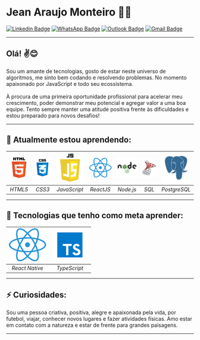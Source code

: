 # Jean Araujo Monteiro 👨‍💻

[![Linkedin Badge](https://img.shields.io/badge/-LinkedIn-blue?style=flat-square&logo=Linkedin&logoColor=white&link=https://www.linkedin.com/in/jeanmont/)](https://www.linkedin.com/in/jeanmont/)
[![WhatsApp Badge](https://img.shields.io/badge/-WhatsApp-4CA143?style=flat-square&logo=WhatsApp&logoColor=white&link=https://api.whatsapp.com/send?phone=+5532998392901)](https://api.whatsapp.com/send?phone=+5532998392901)
[![Outlook Badge](https://img.shields.io/badge/-Outlook-darkblue?style=flat-square&logo=Microsoft-Outlook&logoColor=white&link=mailto:jeanmontt@hotmail.com)](mailto:jeanmontt@hotmail.com)
[![Gmail Badge](https://img.shields.io/badge/-Gmail-red?style=flat-square&logo=Gmail&logoColor=white&link=mailto:jeanmontteiro@gmail.com)](mailto:jeanmontteiro@gmail.com)

---

## Olá! ✌️😊

 Sou um amante de tecnologias, gosto de estar neste universo de algoritmos, me sinto bem codando e resolvendo problemas. No momento apaixonado por JavaScript e todo seu ecossistema. <br /> <br /> À procura de uma primeira oportunidade profissional para acelerar meu crescimento, poder demonstrar meu potencial e agregar valor a uma boa equipe. Tento sempre manter uma atitude positiva frente às dificuldades e estou preparado para novos desafios! 

 ---

## 🌱 Atualmente estou aprendendo:
| ![HTML5 Image](./assets/html5.png "HTML5") | ![CSS3 Image](./assets/css3.png "CSS3") | ![Javascript Image](./assets/javascript.png "JavaScript") | ![ReactJS](./assets/react.png "ReactJS") | ![Node.js Image](./assets/nodejs.png "Node.js") | ![SQL Image](./assets/sql.png "SQL") | ![PostgreSQL Image](./assets/postgre.png "SQL") |
|:--:| :--:|:--:|:--:| :--:| :--:| :--:|
| *HTML5* | *CSS3* | *JavaScript* | *ReactJS* | *Node.js* | *SQL* | *PostgreSQL* | 

---

## 🚀 Tecnologias que tenho como meta aprender:

| ![React Native Image](./assets/react.png "React Native") | ![TypeScript Image](./assets/typescript.png "TypeScript") |
|:--:|:--:|
| *React Native* | *TypeScript* |

---

## ⚡ Curiosidades:

Sou uma pessoa criativa, positiva, alegre e apaixonada pela vida, por futebol, viajar, conhecer novos lugares e fazer atividades físicas. Amo estar em contato com a natureza e estar de frente para grandes paisagens.

---

